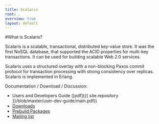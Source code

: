 ```yaml
---
title: Scalaris
root: .
overview: true
layout: default
---
```


#What is Scalaris?

Scalaris is a scalable, transactional, distributed key-value store. It
was the first NoSQL database, that supported the ACID properties for
multi-key transactions. It can be used for building scalable Web 2.0
services.

Scalaris uses a structured overlay with a non-blocking Paxos commit
protocol for transaction processing with strong consistency over
replicas. Scalaris is implemented in Erlang.

Documentation / Download / Discussion:

* Users and Developers Guide ([pdf]({{ site.repository }}/blob/master/user-dev-guide/main.pdf))
* [Downloads](http://sourceforge.net/projects/scalaris/files/)
* [Prebuild Packages](http://download.opensuse.org/repositories/home:/scalaris/)
* [Mailing list](http://groups.google.com/group/scalaris)
